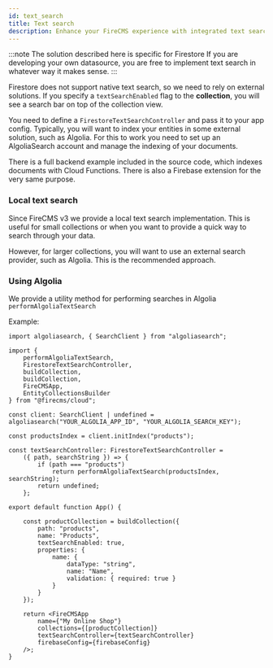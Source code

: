 ```yaml
---
id: text_search
title: Text search
description: Enhance your FireCMS experience with integrated text search capabilities, despite Firestore's lack of native support for this feature. By setting the `textSearchEnabled` flag on your collection, you activate a search bar within the collection view, powered by a `FirestoreTextSearchController`. Integrate with external platforms like Algolia for indexing and provide seamless search functionality through our provided utility method for Algolia searches. Configure your custom FirestoreTextSearchController, link it with your Algolia account, and enable advanced text search across your collections for a more robust and intuitive content management system.
---
```


:::note The solution described here is specific for Firestore
If you are developing your own datasource, you are free to implement text search in
whatever way it makes sense.
:::

Firestore does not support native text search, so we need to rely on external
solutions. If you specify a `textSearchEnabled` flag to the **collection**, you
will see a search bar on top of the collection view.

You need to define a `FirestoreTextSearchController` and pass it to your app config.
Typically, you will want to index your entities in some external
solution, such as Algolia. For this to work you need to set up an AlgoliaSearch
account and manage the indexing of your documents.

There is a full backend
example included in the source code, which indexes documents with Cloud Functions.
There is also a Firebase extension for the very same purpose.

### Local text search

Since FireCMS v3 we provide a local text search implementation. This is useful
for small collections or when you want to provide a quick way to search through
your data.

However, for larger collections, you will want to use an external search
provider, such as Algolia. This is the recommended approach.



### Using Algolia

We provide a utility method for performing searches in
Algolia `performAlgoliaTextSearch`

Example:

```tsx
import algoliasearch, { SearchClient } from "algoliasearch";

import {
    performAlgoliaTextSearch,
    FirestoreTextSearchController,
    buildCollection,
    buildCollection,
    FireCMSApp,
    EntityCollectionsBuilder
} from "@firecms/cloud";

const client: SearchClient | undefined = algoliasearch("YOUR_ALGOLIA_APP_ID", "YOUR_ALGOLIA_SEARCH_KEY");

const productsIndex = client.initIndex("products");

const textSearchController: FirestoreTextSearchController =
    ({ path, searchString }) => {
        if (path === "products")
            return performAlgoliaTextSearch(productsIndex, searchString);
        return undefined;
    };

export default function App() {

    const productCollection = buildCollection({
        path: "products",
        name: "Products",
        textSearchEnabled: true,
        properties: {
            name: {
                dataType: "string",
                name: "Name",
                validation: { required: true }
            }
        }
    });

    return <FireCMSApp
        name={"My Online Shop"}
        collections={[productCollection]}
        textSearchController={textSearchController}
        firebaseConfig={firebaseConfig}
    />;
}
```
